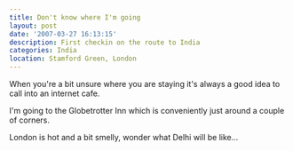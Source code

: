 ```yaml
---
title: Don't know where I'm going
layout: post
date: '2007-03-27 16:13:15'
description: First checkin on the route to India
categories: India
location: Stamford Green, London
---
```

When you're a bit unsure where you are staying it's always a good idea to call into an internet cafe.

I'm going to the Globetrotter Inn which is conveniently just around a couple of corners.

London is hot and a bit smelly, wonder what Delhi will be like...
